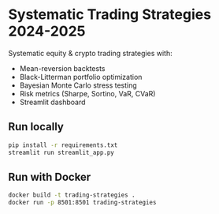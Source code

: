 # Systematic Trading Strategies 2024-2025

Systematic equity & crypto trading strategies with:
- Mean-reversion backtests
- Black-Litterman portfolio optimization
- Bayesian Monte Carlo stress testing
- Risk metrics (Sharpe, Sortino, VaR, CVaR)
- Streamlit dashboard

## Run locally
```bash
pip install -r requirements.txt
streamlit run streamlit_app.py
```

## Run with Docker
```bash
docker build -t trading-strategies .
docker run -p 8501:8501 trading-strategies
```
